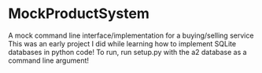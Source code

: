 # MockProductSystem
A mock command line interface/implementation for a buying/selling service
This was an early project I did while learning how to implement SQLite databases in python code!
To run, run setup.py with the a2 database as a command line argument!
